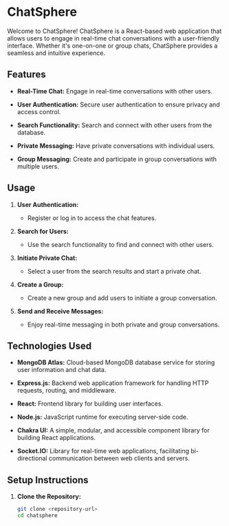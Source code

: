 # ChatSphere

Welcome to ChatSphere! ChatSphere is a React-based web application that allows users to engage in real-time chat conversations with a user-friendly interface. Whether it's one-on-one or group chats, ChatSphere provides a seamless and intuitive experience.

## Features

- **Real-Time Chat:** Engage in real-time conversations with other users.

- **User Authentication:** Secure user authentication to ensure privacy and access control.

- **Search Functionality:** Search and connect with other users from the database.

- **Private Messaging:** Have private conversations with individual users.

- **Group Messaging:** Create and participate in group conversations with multiple users.

## Usage

1. **User Authentication:**
   - Register or log in to access the chat features.

2. **Search for Users:**
   - Use the search functionality to find and connect with other users.

3. **Initiate Private Chat:**
   - Select a user from the search results and start a private chat.

4. **Create a Group:**
   - Create a new group and add users to initiate a group conversation.

5. **Send and Receive Messages:**
   - Enjoy real-time messaging in both private and group conversations.

## Technologies Used

- **MongoDB Atlas:** Cloud-based MongoDB database service for storing user information and chat data.

- **Express.js:** Backend web application framework for handling HTTP requests, routing, and middleware.

- **React:** Frontend library for building user interfaces.

- **Node.js:** JavaScript runtime for executing server-side code.

- **Chakra UI:** A simple, modular, and accessible component library for building React applications.

- **Socket.IO:** Library for real-time web applications, facilitating bi-directional communication between web clients and servers.

## Setup Instructions

1. **Clone the Repository:**
   ```bash
   git clone <repository-url>
   cd chatsphere

